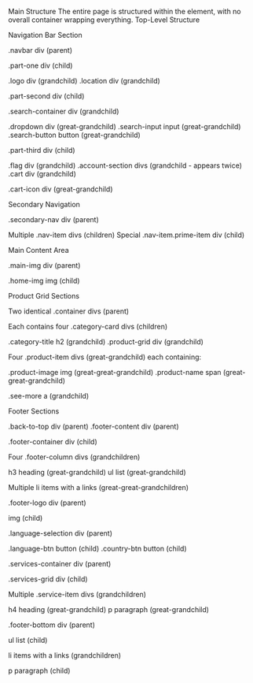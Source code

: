 Main Structure
The entire page is structured within the <body> element, with no overall container wrapping everything.
Top-Level Structure

Navigation Bar Section

.navbar div (parent)

.part-one div (child)

.logo div (grandchild)
.location div (grandchild)


.part-second div (child)

.search-container div (grandchild)

.dropdown div (great-grandchild)
.search-input input (great-grandchild)
.search-button button (great-grandchild)




.part-third div (child)

.flag div (grandchild)
.account-section divs (grandchild - appears twice)
.cart div (grandchild)

.cart-icon div (great-grandchild)








Secondary Navigation

.secondary-nav div (parent)

Multiple .nav-item divs (children)
Special .nav-item.prime-item div (child)




Main Content Area

.main-img div (parent)

.home-img img (child)




Product Grid Sections

Two identical .container divs (parent)

Each contains four .category-card divs (children)

.category-title h2 (grandchild)
.product-grid div (grandchild)

Four .product-item divs (great-grandchild) each containing:

.product-image img (great-great-grandchild)
.product-name span (great-great-grandchild)




.see-more a (grandchild)






Footer Sections

.back-to-top div (parent)
.footer-content div (parent)

.footer-container div (child)

Four .footer-column divs (grandchildren)

h3 heading (great-grandchild)
ul list (great-grandchild)

Multiple li items with a links (great-great-grandchildren)








.footer-logo div (parent)

img (child)


.language-selection div (parent)

.language-btn button (child)
.country-btn button (child)


.services-container div (parent)

.services-grid div (child)

Multiple .service-item divs (grandchildren)

h4 heading (great-grandchild)
p paragraph (great-grandchild)






.footer-bottom div (parent)

ul list (child)

li items with a links (grandchildren)


p paragraph (child)
